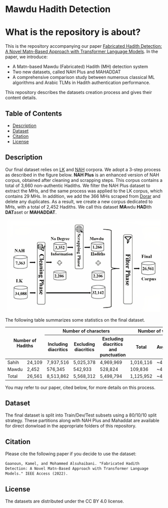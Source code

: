 # Mawdu Hadith Detection

# What is the repository is about?
This is the repository accompanying our paper [Fabricated Hadith Detection: A Novel Matn-Based Approach with Transformer Language Models](https://ieeexplore.ieee.org/abstract/document/9931123). In the paper, we introduce:

- A Matn-based Mawdu (Fabricated) Hadith (MH) detection system
- Two new datasets, called NAH Plus and MAHADDAT
- A comprehensive comparison study between numerous
classical ML algorithms and Arabic TLMs in Hadith
authentication performance.

This repository describes the datasets creation process and gives their content details.


## Table of Contents
- [Description](#description)
- [Dataset](#dataset)
- [Citation](#citation)
- [License](#license)

## Description

Our final dataset relies on [LK](https://github.com/ShathaTm/LK-Hadith-Corpus) and [NAH](https://github.com/TaghreedT/NAH-Corpus) corpora. We adopt a 3-step process as described in the figure below. **NAH Plus** is an enhanced version of NAH corpus, obtained after cleaning and scrapping steps. This corpus contains a total of 3,660 non-authentic Hadiths. We filter the NAH Plus dataset to extract the MHs, and the same process was applied to the LK corpus, which contains 29 MHs. In addition, we add the 366 MHs scraped from [Dorar](https://Dorar.net) and delete any duplicates. As a result, we create a new corpus dedicated to MHs, with a total of 2,452 Hadiths. We call this dataset **MA**wdu **HAD**ith **DAT**aset or **MAHADDAT**.

<p align="center">
  <img src=GA.jpg />
</p>


The following table summarizes some statistics on the final dataset.


<table class="tg">
<thead>
  <tr>
    <th class="tg-fymr" colspan="2" rowspan="2">Number of Hadiths</th>
    <th class="tg-fymr" colspan="3">Number of characters</th>
    <th class="tg-fymr" colspan="3">Number of words</th>
  </tr>
  <tr>
    <th class="tg-fymr">Including diacritics</th>
    <th class="tg-fymr">Excluding diacritics</th>
    <th class="tg-fymr">Excluding diacritics<br>and punctuation</th>
    <th class="tg-fymr">Total</th>
    <th class="tg-fymr">Avg.</th>
    <th class="tg-fymr">Max.</th>
  </tr>
</thead>
<tbody>
  <tr>
    <td class="tg-fymr">Sahih</td>
    <td class="tg-0lax">24,109</td>
    <td class="tg-0pky">7,937,516</td>
    <td class="tg-0pky">5,025,378</td>
    <td class="tg-0pky">4,969,969</td>
    <td class="tg-0pky">1,016,116</td>
    <td class="tg-0pky">~42</td>
    <td class="tg-0pky">1,698</td>
  </tr>
  <tr>
    <td class="tg-fymr">Mawdu</td>
    <td class="tg-0lax">2,452</td>
    <td class="tg-0pky">576,345</td>
    <td class="tg-0pky">542,933</td>
    <td class="tg-0pky">528,824</td>
    <td class="tg-0pky">109,836</td>
    <td class="tg-0pky">~45</td>
    <td class="tg-0pky">5,608</td>
  </tr>
  <tr>
    <td class="tg-fymr">Total</td>
    <td class="tg-0lax">26,561</td>
    <td class="tg-0pky">8,513,862</td>
    <td class="tg-0pky">5,568,312</td>
    <td class="tg-0pky">5,498,794</td>
    <td class="tg-0pky">1,125,952</td>
    <td class="tg-0pky">~42</td>
    <td class="tg-0pky">5,608</td>
  </tr>
</tbody>
</table>





You may refer to our paper, cited below, for more details on this process.

## Dataset

The final dataset is split into Train/Dev/Test subsets using a 80/10/10 split strategy. These partitions along with NAH Plus and Mahaddat are available for direct donwload in the appropriate folders of this repository.
                      
## Citation

Please cite the following paper if you decide to use the dataset:

    Gaanoun, Kamel, and Mohammed Alsuhaibani. "Fabricated Hadith Detection: A Novel Matn-Based Approach with Transformer Language Models." IEEE Access (2022).
    
## License
The datasets are distributed under the CC BY 4.0 license.
